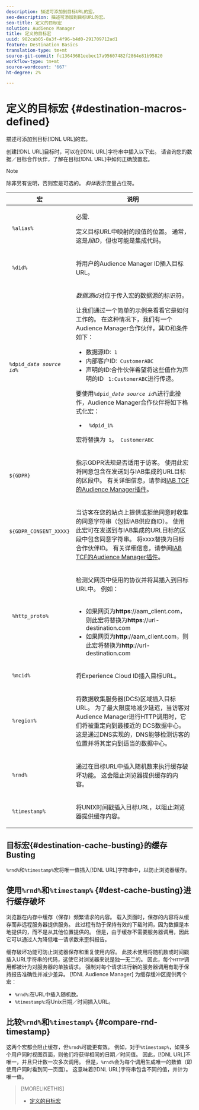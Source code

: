 ```yaml
---
description: 描述可添加到目标URL的宏。
seo-description: 描述可添加到目标URL的宏。
seo-title: 定义的目标宏
solution: Audience Manager
title: 定义的目标宏
uuid: 982cab05-8a3f-4f96-b4d0-291709712ad1
feature: Destination Basics
translation-type: tm+mt
source-git-commit: fc13643681eebec17a95607482f2864e81b95820
workflow-type: tm+mt
source-wordcount: '667'
ht-degree: 2%

---
```



# 定义的目标宏 {#destination-macros-defined}

描述可添加到目标[!DNL URL]的宏。

<!-- destination-macros.xml -->

创建[!DNL URL]目标时，可以在[!DNL URL]字符串中插入以下宏。 请咨询您的数据／目标合作伙伴，了解在目标[!DNL URL]中如何正确放置宏。

>[!NOTE]
>
>除非另有说明，否则宏是可选的。 *斜体*&#x200B;表示变量占位符。

<table id="table_2C532EFB9DAE41B08714753EBD7DFB05"> 
 <thead> 
  <tr> 
   <th colname="col1" class="entry"> 宏 </th> 
   <th colname="col2" class="entry"> 说明 </th> 
  </tr> 
 </thead>
 <tbody> 
  <tr> 
   <td colname="col1"> <p> <code> %alias%</code> </p> </td> 
   <td colname="col2"> <p>必需. </p> <p>定义目标URL中映射的段值的位置。 通常，这是<i>段ID</i>，但也可能是集成代码。 </p> </td> 
  </tr> 
  <tr> 
   <td colname="col1"> <p> <code> %did%</code> </p> </td> 
   <td colname="col2"> <p>将用户的<span class="keyword">Audience Manager</span> ID插入目标URL。 </p> </td> 
  </tr> 
  <tr> 
   <td colname="col1"> <p> <code>%dpid_<i>data source id</i>%</code> </p> </td> 
   <td colname="col2"> <p><i>数据源id</i>对应于传入宏的数据源的标识符。 </p> <p>让我们通过一个简单的示例来看看它是如何工作的。 在这种情况下，我们有一个<span class="keyword">Audience Manager</span>合作伙伴，其ID和条件如下： </p> 
    <ul id="ul_697508B437EB4090B121AFA5D519AFBE"> 
     <li id="li_32D9F72A7D1543A892DC7E1529E98A96">数据源ID:<code> 1</code> </li> 
     <li id="li_099F5B63D2244B5AADA9B26CB6152E6B">内部客户ID:<code> CustomerABC</code> </li> 
     <li id="li_0D9FE501C16444DDB388C8E934E5A8C6">声明的ID:合作伙伴希望将这些值作为声明的ID <code> 1:CustomerABC</code>进行传递。 </li> 
    </ul> <p>要使用<code>%dpid_<i>data source id</i>%</code>进行此操作，<span class="keyword">Audience Manager</span>合作伙伴将如下格式化宏： </p> 
    <ul class="simplelist"> 
     <li> <code> %dpid_1%</code> </li> 
    </ul> <p>宏将替换为<code> 1</code>。<code> CustomerABC</code> </p> </td> 
  </tr> 
  <tr>
    <td><p><code>${GDPR}</code></p></td>
    <td><p>指示GDPR法规是否适用于访客。 使用此宏将同意包含在发送到与IAB集成的URL目标的区段中。 有关详细信息，请参阅<a href="../../overview/data-security-and-privacy/aam-iab-plugin.md">IAB TCF的Audience Manager插件</a>。</p></td>
  </tr>
   <tr>
    <td><code>${GDPR_CONSENT_XXXX}</code></p></td>
    <td><p>当访客在您的站点上提供或拒绝同意时收集的同意字符串（包括IAB供应商ID）。 使用此宏可在发送到与IAB集成的URL目标的区段中包含同意字符串。 将<code>XXXX</code>替换为目标合作伙伴ID。 有关详细信息，请参阅<a href="../../overview/data-security-and-privacy/aam-iab-plugin.md">IAB TCF的Audience Manager插件</a>。 </p></td>
  </tr>
  <tr> 
   <td colname="col1"> <p><code> %http_proto%</code> </p> </td> 
   <td colname="col2"> <p>检测父网页中使用的协议并将其插入到目标URL中。 例如：
     <br> 
     <ul id="ul_026F56EC46E94D9EB1153557C0F65325"> 
      <li id="li_B41EF140CC274CB68FE7213DD8B908C0">如果网页为<b>https</b>://aam_client.com，则此宏将替换为<b>https</b>://url-destination.com </li> 
      <li id="li_BDCD6EA69B004A92BA6981952341BD77">如果网页为<b>http</b>://aam_client.com，则此宏将替换为<b>http</b>://url-destination.com </li> 
     </ul> </p> </td> 
  </tr> 
  <tr> 
   <td colname="col1"> <p><code> %mcid%</code> </p> </td> 
   <td colname="col2"> <p>将<span class="keyword">Experience Cloud</span> ID插入目标URL。 </p> </td> 
  </tr> 
  <tr> 
   <td colname="col1"> <p><code> %region%</code> </p> </td> 
   <td colname="col2"> <p>将<span class="wintitle">数据收集服务器(DCS)</span>区域插入目标URL。 为了最大限度地减少延迟，当访客对<span class="keyword">Audience Manager</span>进行HTTP调用时，它们将被重定向到最接近的<span class="wintitle"> DCS</span>数据中心。 这是通过DNS实现的，DNS能够检测访客的位置并将其定向到适当的数据中心。 </p> </td> 
  </tr> 
  <tr> 
   <td colname="col1"> <p> <code> %rnd%</code> </p> </td> 
   <td colname="col2"> <p>通过在目标URL中插入随机数来执行缓存破坏功能。 这会阻止浏览器提供缓存的内容。 </p> </td> 
  </tr> 
  <tr> 
   <td colname="col1"> <p> <code> %timestamp%</code> </p> </td> 
   <td colname="col2"> <p>将UNIX时间戳插入目标URL，以阻止浏览器提供缓存内容。 </p> </td> 
  </tr> 
 </tbody> 
</table>

## 目标宏{#destination-cache-busting}的缓存Busting

`%rnd%`和`%timestamp%`宏将唯一值插入[!DNL URL]字符串中，以防止浏览器缓存。

## 使用`%rnd%`和`%timestamp%` {#dest-cache-busting}进行缓存破坏

<!-- c_dest_cache_busting.xml -->

浏览器在内存中缓存（保存）频繁请求的内容。 载入页面时，保存的内容将从缓存而非远程服务器提供服务。 此过程有助于保持有效的下载时间，因为数据是本地提供的，而不是从其他位置提供的。 但是，由于缓存不需要服务器调用，因此它可以通过人为降低唯一请求数来歪斜报告。

缓存破坏功能可防止浏览器保存和重复使用内容。 此技术使用将随机数或时间戳插入URL字符串的代码，这使它对浏览器来说是独一无二的。 因此，每个`HTTP`调用都被计为对服务器的单独请求。 强制对每个请求进行新的服务器调用有助于保持报告准确性并减少差异。 [!DNL Audience Manager] 为缓存缓冲区提供两个宏：

* `%rnd%`:在URL中插入随机数。
* `%timestamp%`:将Unix日期／时间插入URL。

## 比较`%rnd%`和`%timestamp%` {#compare-rnd-timestamp}

这两个宏都会阻止缓存，但`%rnd%`可能更有效。 例如，对于`%timestamp%`，如果多个用户同时视图页面，则他们将获得相同的日期／时间值。 因此，[!DNL URL]不唯一，并且只计数一次多次调用。 但是，`%rnd%`会为每个调用生成唯一的数值（即使用户同时看到同一页面）。 这意味着[!DNL URL]字符串包含不同的值，并计为唯一值。

>[!MORELIKETHIS]
>
>* [定义的目标宏](../../features/destinations/destination-macros.md#destination-macros-defined)